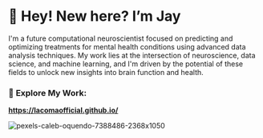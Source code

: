# 👋 Hey! New here? I’m Jay

I'm a future computational neuroscientist focused on predicting and optimizing treatments for mental health conditions using advanced data analysis techniques. My work lies at the intersection of neuroscience, data science, and machine learning, and I'm driven by the potential of these fields to unlock new insights into brain function and health.


### 🔗 **Explore My Work:**
**https://lacomaofficial.github.io/** 


![pexels-caleb-oquendo-7388486-2368x1050](https://github.com/user-attachments/assets/729cdb51-c877-4042-b10e-127bbf706e98)





